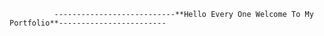               ---------------------------**Hello Every One Welcome To My Portfolio**------------------------


